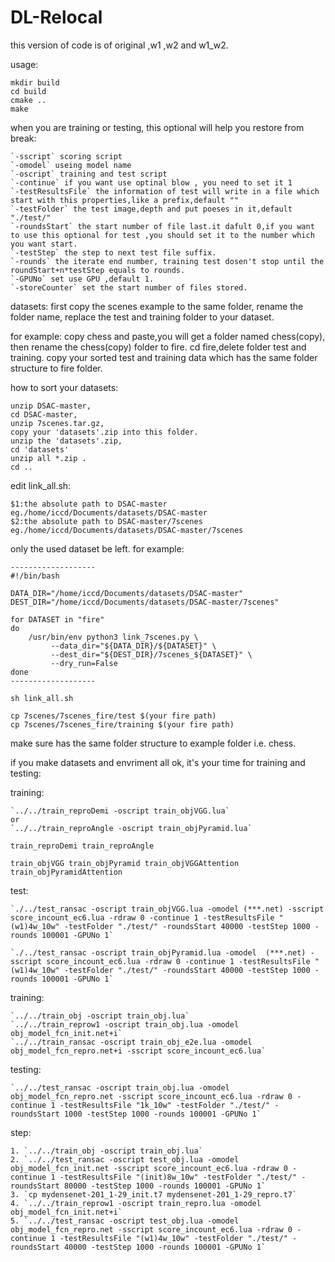 # DL-Relocal

this version of code is of original ,w1 ,w2 and w1_w2.

usage:
```
mkdir build
cd build
cmake ..
make
```

when you are training or testing, this optional will help you restore from break:
```
`-sscript` scoring script
`-omodel` useing model name
`-oscript` training and test script 
`-continue` if you want use optinal blow , you need to set it 1
`-testResultsFile` the information of test will write in a file which start with this properties,like a prefix,default ""
`-testFolder` the test image,depth and put poeses in it,default "./test/"
`-roundsStart` the start number of file last.it dafult 0,if you want to use this optional for test ,you should set it to the number which you want start.
`-testStep` the step to next test file suffix.
`-rounds` the iterate end number, training test dosen't stop until the roundStart+n*testStep equals to rounds.
`-GPUNo` set use GPU ,default 1.
`-storeCounter` set the start number of files stored.
```

datasets:
first copy the scenes example to the same folder,
rename the folder name,
replace the test and training folder to your dataset.

for example: 
copy chess and paste,you will get a folder named chess(copy),
then rename the chess(copy) folder to fire.
cd fire,delete folder test and training.
copy your sorted test and training data which has the same folder structure to fire folder.

how to sort your datasets:
```
unzip DSAC-master,
cd DSAC-master,
unzip 7scenes.tar.gz,
copy your 'datasets'.zip into this folder.
unzip the 'datasets'.zip,
cd 'datasets'
unzip all *.zip .
cd ..
```
edit link_all.sh:
```
$1:the absolute path to DSAC-master eg./home/iccd/Documents/datasets/DSAC-master
$2:the absolute path to DSAC-master/7scenes eg./home/iccd/Documents/datasets/DSAC-master/7scenes
```
only the used dataset be left.
for example:
```
-------------------
#!/bin/bash

DATA_DIR="/home/iccd/Documents/datasets/DSAC-master"
DEST_DIR="/home/iccd/Documents/datasets/DSAC-master/7scenes"

for DATASET in "fire"
do
    /usr/bin/env python3 link_7scenes.py \
		 --data_dir="${DATA_DIR}/${DATASET}" \
		 --dest_dir="${DEST_DIR}/7scenes_${DATASET}" \
		 --dry_run=False
done
-------------------
```
```
sh link_all.sh

cp 7scenes/7scenes_fire/test $(your fire path)
cp 7scenes/7scenes_fire/training $(your fire path)
```
make sure has the same folder structure to example folder i.e. chess.

if you make datasets and envriment all ok, it's your time for training and testing:

training:
```
`../../train_reproDemi -oscript train_objVGG.lua`
or
`../../train_reproAngle -oscript train_objPyramid.lua`

train_reproDemi train_reproAngle 

train_objVGG train_objPyramid train_objVGGAttention train_objPyramidAttention 

```


test:
```
`./../test_ransac -oscript train_objVGG.lua -omodel (***.net) -sscript score_incount_ec6.lua -rdraw 0 -continue 1 -testResultsFile "(w1)4w_10w" -testFolder "./test/" -roundsStart 40000 -testStep 1000 -rounds 100001 -GPUNo 1`

`./../test_ransac -oscript train_objPyramid.lua -omodel  (***.net) -sscript score_incount_ec6.lua -rdraw 0 -continue 1 -testResultsFile "(w1)4w_10w" -testFolder "./test/" -roundsStart 40000 -testStep 1000 -rounds 100001 -GPUNo 1`

```




training:
```
`../../train_obj -oscript train_obj.lua`
`../../train_reprow1 -oscript train_obj.lua -omodel obj_model_fcn_init.net+i`
`../../train_ransac -oscript train_obj_e2e.lua -omodel obj_model_fcn_repro.net+i -sscript score_incount_ec6.lua`
```
testing:
```
`../../test_ransac -oscript train_obj.lua -omodel obj_model_fcn_repro.net -sscript score_incount_ec6.lua -rdraw 0 -continue 1 -testResultsFile "1k_10w" -testFolder "./test/" -roundsStart 1000 -testStep 1000 -rounds 100001 -GPUNo 1`
```

step:
```
1. `../../train_obj -oscript train_obj.lua`
2. `../../test_ransac -oscript test_obj.lua -omodel obj_model_fcn_init.net -sscript score_incount_ec6.lua -rdraw 0 -continue 1 -testResultsFile "(init)8w_10w" -testFolder "./test/" -roundsStart 80000 -testStep 1000 -rounds 100001 -GPUNo 1`
3. `cp mydensenet-201_1-29_init.t7 mydensenet-201_1-29_repro.t7`
4. `../../train_reprow1 -oscript train_repro.lua -omodel obj_model_fcn_init.net+i`
5. `../../test_ransac -oscript test_obj.lua -omodel obj_model_fcn_repro.net -sscript score_incount_ec6.lua -rdraw 0 -continue 1 -testResultsFile "(w1)4w_10w" -testFolder "./test/" -roundsStart 40000 -testStep 1000 -rounds 100001 -GPUNo 1`
```
